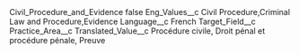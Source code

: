 <?xml version="1.0" encoding="UTF-8"?>
<CustomMetadata xmlns="http://soap.sforce.com/2006/04/metadata" xmlns:xsi="http://www.w3.org/2001/XMLSchema-instance" xmlns:xsd="http://www.w3.org/2001/XMLSchema">
    <label>Civil_Procedure_and_Evidence</label>
    <protected>false</protected>
    <values>
        <field>Eng_Values__c</field>
        <value xsi:type="xsd:string">Civil Procedure,Criminal Law and Procedure,Evidence</value>
    </values>
    <values>
        <field>Language__c</field>
        <value xsi:type="xsd:string">French</value>
    </values>
    <values>
        <field>Target_Field__c</field>
        <value xsi:type="xsd:string">Practice_Area__c</value>
    </values>
    <values>
        <field>Translated_Value__c</field>
        <value xsi:type="xsd:string">Procédure civile, Droit pénal et procédure pénale, Preuve</value>
    </values>
</CustomMetadata>
